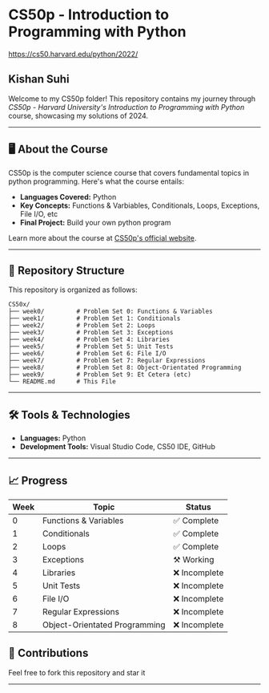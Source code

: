 # CS50p - Introduction to Programming with Python
https://cs50.harvard.edu/python/2022/

## Kishan Suhi
Welcome to my CS50p folder! This repository contains my journey through *CS50p - Harvard University's Introduction to Programming with Python* course, showcasing my solutions of 2024.

---

## 🖥️ About the Course
CS50p is the computer science course that covers fundamental topics in python programming. Here's what the course entails:

- **Languages Covered:** Python
- **Key Concepts:** Functions & Varbiables, Conditionals, Loops, Exceptions, File I/O, etc
- **Final Project:** Build your own python program

Learn more about the course at [CS50p's official website](https://cs50.harvard.edu/python/2022).

---

## 📂 Repository Structure

This repository is organized as follows:

```
CS50x/
├── week0/         # Problem Set 0: Functions & Variables
├── week1/         # Problem Set 1: Conditionals
├── week2/         # Problem Set 2: Loops
├── week3/         # Problem Set 3: Exceptions 
├── week4/         # Problem Set 4: Libraries
├── week5/         # Problem Set 5: Unit Tests
├── week6/         # Problem Set 6: File I/O
├── week7/         # Problem Set 7: Regular Expressions
├── week8/         # Problem Set 8: Object-Orientated Programming
├── week9/         # Problem Set 9: Et Cetera (etc)
└── README.md      # This File
```

---

## 🛠️ Tools & Technologies

- **Languages:** Python
- **Development Tools:** Visual Studio Code, CS50 IDE, GitHub

---

## 📈 Progress

| Week | Topic                            | Status        |
|------|----------------------------------|---------------|
| 0    | Functions & Variables           | ✅ Complete     |
| 1    | Conditionals                    | ✅ Complete     |
| 2    | Loops                           | ✅ Complete     |
| 3    | Exceptions                      | ⚒️ Working      |
| 4    | Libraries                       | ❌ Incomplete   |
| 5    | Unit Tests                      | ❌ Incomplete   |
| 6    | File I/O                        | ❌ Incomplete   |
| 7    | Regular Expressions             | ❌ Incomplete   |
| 8    | Object-Orientated Programming   | ❌ Incomplete   |



## 🤝 Contributions

Feel free to fork this repository and star it

---

